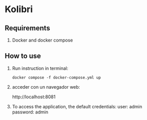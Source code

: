 # Kolibri

## Requirements

1. Docker and docker compose

## How to use
1. Run instruction in terminal:

    ```
    docker compose -f docker-compose.yml up
 	```
2. acceder con un navegador web:
    
    http://localhost:8081

3. To access the application, the default credentials:
    user: admin
    password: admin